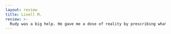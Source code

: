 ```yaml
---
layout: review
title: Linell M.
review: >-
  Rudy was a big help. He gave me a dose of reality by prescribing what was best my car and not focused on what was the most expensive fix. He even went out his way to do some outside sourcing. A definite recommendation to anyone. 
---
```


